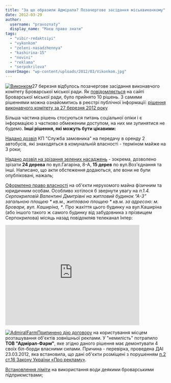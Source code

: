 ```yaml
---
title: "За що образили Адмірала? Позачергове засідання міськвиконкому"
date: 2012-03-29
author: 
  username: "pravoznaty"
  display_name: "Маєш право знати"
tags: 
  - "vibir-redaktsiyi"
  - "vykonkom"
  - "zeleni-nasadzhennya"
  - "kashirina-15"
  - "novini"
  - "reklama"
  - "serpokrilova"
coverImage: "wp-content/uploads/2012/03/Vikonkom.jpg"
---
```


[![](https://mpz.brovary.org/wp-content/uploads/2012/03/Vikonkom.jpg "Виконком")](https://mpz.brovary.org/wp-content/uploads/2012/03/Vikonkom.jpg)27 березня відбулось позачергове засідання виконавчого комітету Броварської міської ради. Як [повідомляється](https://docs.brovary.org/p1053/28.03.2012 "Засідання міськвиконкому") на сайті Броварської міської ради, було прийнято 10 рішень. З самими рішеннями можна ознайомитись в реєстрі публічної інформації: [рішення виконавчого комітету за 27 березня 2012 року](https://docs.brovary.org/s/0/20/2/0?from=27.03.2012&to=27.03.2012&ENGINE=1&status=0)

Більша частина рішень стосуються питань соціальної опіки і є інформацією з частково обмеженим доступом, на них ми зупинятися не будемо. **Інші рішення, які можуть бути цікавими:**

[Надано дозвіл](https://docs.brovary.org/p1071/27.03.2012/136 "Рішення виконавчого комітету") КП "Служба замовника" на передачу в оренду 2 автобусів, які знаходяться в комунальній власності - терміном майже на 3 роки;

[Надано дозвіл на зрізання зелених насаджень](https://docs.brovary.org/p1076/27.03.2012/145 "Дозвіл на знесення зелених насаджень") - зокрема, дозволено зрізати **24 дерева** по вул.Гагаріна, 8-А, **15 дерев** по вул.Воз'єднання та інші. Написано, що акти обстеження додаються, але вони не були опубліковані, нажаль;

[Оформлено право власності](https://docs.brovary.org/p1072/27.03.2012/143 "Про оформлення права власності") на об'єкти нерухомого майна фізичним та юридичним особам. Особливо хотілося б звернути увагу на _п.1.4. Серпокриловій Валентині Дмитрівні на житловий будинок “А-3” загальною площею \* кв.м., житловою площею \* кв.м. за адресою: м. Бровари, вул. Каширіна, \*_. Про жахіття цього будинку на вул.Каширіна (або іншого такого ж самого будинку від забудовника з прізвищем Серпокрилова) місяць назад повідомляв телеканал Інтер:

<iframe src="https://www.youtube.com/embed/sWSwaCF30gI" frameborder="0" width="420" height="315"></iframe>

[![](https://mpz.brovary.org/wp-content/uploads/2012/03/AdmiralFarm.png "AdmiralFarm")](https://mpz.brovary.org/wp-content/uploads/2012/03/AdmiralFarm.png)[Припинено дію договору](https://docs.brovary.org/p1077/27.03.2012/144 "Рішення виконкому") на користування місцем розташування об'єктів зовнішньої реклами. У "немилість" потрапило **ТОВ "Адмірал-Фарм"**, яке згідно даного рішення має демонтувати 4 своїх біл-борди власними силами. Причина - перевірка, проведена ДАІ 23.03.2012, яка встановила, що дані об'єкти розміщені з порушенням [п.2 ст.16 Закону України «Про рекламу»](https://zakon2.rada.gov.ua/laws/show/270/96-%D0%B2%D1%80 "Закон України Про рекламу").

[Встановлення ліміти](https://docs.brovary.org/p1073/27.03.2012/142 "рішення виконкому") на використання води деякими броварськими підприємствами;
